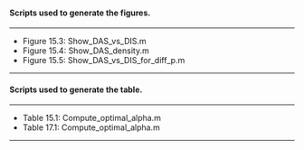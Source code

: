 #### Scripts used to generate the figures.
-------------------------------------

* Figure 15.3: Show_DAS_vs_DIS.m
* Figure 15.4: Show_DAS_density.m
* Figure 15.5: Show_DAS_vs_DIS_for_diff_p.m

-------------------------------------

#### Scripts used to generate the table.
-------------------------------------

* Table 15.1: Compute_optimal_alpha.m
* Table 17.1: Compute_optimal_alpha.m

-------------------------------------

